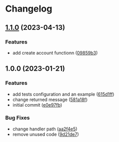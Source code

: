 # Changelog

## [1.1.0](https://github.com/mauroccvieira/serverless-boilerplate/compare/v1.0.0...v1.1.0) (2023-04-13)


### Features

* add create account functionn ([09859b3](https://github.com/mauroccvieira/serverless-boilerplate/commit/09859b3bbfe355d983f3bcf006a146b79fc43f11))

## 1.0.0 (2023-01-21)


### Features

* add tests configuration and an example ([615d1ff](https://github.com/mauroccvieira/serverless-boilerplate/commit/615d1ff142d79facb5ab60855830b687878b2376))
* change returned message ([581a18f](https://github.com/mauroccvieira/serverless-boilerplate/commit/581a18f98fbc923c8629c9845505ea1b1db8ca65))
* initial commit ([e0e97fb](https://github.com/mauroccvieira/serverless-boilerplate/commit/e0e97fbd389d9c5a6d67f7b8ae83d1c071e28003))


### Bug Fixes

* change handler path ([aa2f4e5](https://github.com/mauroccvieira/serverless-boilerplate/commit/aa2f4e5f00ec6633823764a695a6b8976efd4f97))
* remove unused code ([9d21de7](https://github.com/mauroccvieira/serverless-boilerplate/commit/9d21de7d4a923f413bf4d4ad07e92efd052fea43))
